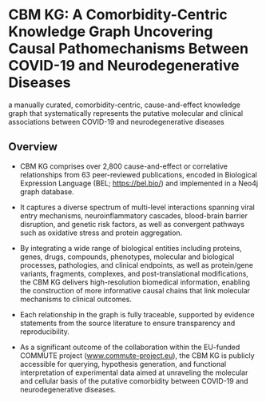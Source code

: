 # CBM KG: A Comorbidity-Centric Knowledge Graph Uncovering Causal Pathomechanisms Between COVID-19 and Neurodegenerative Diseases 
a manually curated, comorbidity-centric, cause-and-effect knowledge graph that systematically represents the putative molecular and clinical associations between COVID-19 and neurodegenerative diseases

## Overview

- CBM KG comprises over 2,800 cause-and-effect or correlative relationships from 63 peer-reviewed publications, encoded in Biological Expression Language (BEL; https://bel.bio/) and implemented in a Neo4j graph database.
  
- It captures a diverse spectrum of multi-level interactions spanning viral entry mechanisms, neuroinflammatory cascades, blood-brain barrier disruption, and genetic risk factors, as well as convergent pathways such as oxidative stress and protein aggregation.

- By integrating a wide range of biological entities including proteins, genes, drugs, compounds, phenotypes, molecular and biological processes, pathologies, and clinical endpoints, as well as protein/gene variants, fragments, complexes, and post-translational modifications, the CBM KG delivers high-resolution biomedical information, enabling the construction of more informative causal chains that link molecular mechanisms to clinical outcomes.
  
- Each relationship in the graph is fully traceable, supported by evidence statements from the source literature to ensure transparency and reproducibility.
  
- As a significant outcome of the collaboration within the EU-funded COMMUTE project (www.commute-project.eu), the CBM KG is publicly accessible for querying, hypothesis generation, and functional interpretation of experimental data aimed at unraveling the molecular and cellular basis of the putative comorbidity between COVID-19 and neurodegenerative diseases. 


